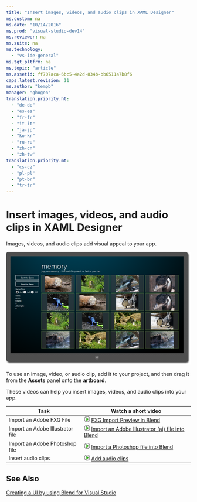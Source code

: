 ```yaml
---
title: "Insert images, videos, and audio clips in XAML Designer"
ms.custom: na
ms.date: "10/14/2016"
ms.prod: "visual-studio-dev14"
ms.reviewer: na
ms.suite: na
ms.technology: 
  - "vs-ide-general"
ms.tgt_pltfrm: na
ms.topic: "article"
ms.assetid: ff707aca-6bc5-4a2d-834b-bb6511a7b8f6
caps.latest.revision: 11
ms.author: "kempb"
manager: "ghogen"
translation.priority.ht: 
  - "de-de"
  - "es-es"
  - "fr-fr"
  - "it-it"
  - "ja-jp"
  - "ko-kr"
  - "ru-ru"
  - "zh-cn"
  - "zh-tw"
translation.priority.mt: 
  - "cs-cz"
  - "pl-pl"
  - "pt-br"
  - "tr-tr"
---
```

# Insert images, videos, and audio clips in XAML Designer
Images, videos, and audio clips add visual appeal to your app.  
  
 ![Images sized to fit](../designers/media/b5_memory_images_sized.png "b5_memory_images_sized")  
  
 To use an image, video, or audio clip, add it to your project, and then drag it from the **Assets** panel onto the **artboard**.  
  
 These videos can help you insert images, videos, and audio clips into your app.  
  
|Task|Watch a short video|  
|----------|-------------------------|  
|Import an Adobe FXG File|![Configure Installed Features](../designers/media/bldadminconsoleinitialconfigicon.PNG "BldAdminConsoleInitialConfigIcon") [FXG Import Preview in Blend](http://www.bing.com/videos/search?q=blend%20import%20FXG%20file&qs=n&form=QBVR&pq=blend%20import%20fxg%20file&sc=0-13&sp=-1&sk=#view=detail&mid=3C733B0B50A43166C55C3C733B0B50A43166C55C)|  
|Import an Adobe Illustrator file|![Configure Installed Features](../designers/media/bldadminconsoleinitialconfigicon.PNG "BldAdminConsoleInitialConfigIcon") [Import an Adobe Illustrator (ai) file into Blend](http://www.bing.com/videos/search?q=add%20illustrator%20file%20to%20blend&qs=n&form=QBVR&pq=add%20illustrator%20file%20to%20blend&sc=0-0&sp=-1&sk=#view=detail&mid=FDB1B25D4DEB69D24515FDB1B25D4DEB69D24515)|  
|Import an Adobe Photoshop file|![Configure Installed Features](../designers/media/bldadminconsoleinitialconfigicon.PNG "BldAdminConsoleInitialConfigIcon") [Import a Photoshop file into Blend](https://www.youtube.com/watch?v=ekYyhirFKs0)|  
|Insert audio clips|![Configure Installed Features](../designers/media/bldadminconsoleinitialconfigicon.PNG "BldAdminConsoleInitialConfigIcon") [Add audio clips](https://www.youtube.com/watch?v=7qW9l0tmkAI&index=52&list=PLBDF977B2F1DAB358)|  
  
## See Also  
 [Creating a UI by using Blend for Visual Studio](../designers/creating-a-ui-by-using-blend-for-visual-studio.md)
